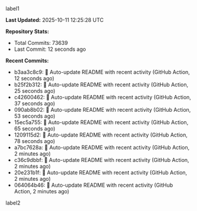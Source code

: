 
label1 
<!-- ACTIVITY_START -->
**Last Updated:** 2025-10-11 12:25:28 UTC

**Repository Stats:**
- Total Commits: 73639
- Last Commit: 12 seconds ago

**Recent Commits:**
- b3aa3c8c9: 🤖 Auto-update README with recent activity (GitHub Action, 12 seconds ago)
- b25f2b312: 🤖 Auto-update README with recent activity (GitHub Action, 25 seconds ago)
- c42600462: 🤖 Auto-update README with recent activity (GitHub Action, 37 seconds ago)
- 090ab8b02: 🤖 Auto-update README with recent activity (GitHub Action, 53 seconds ago)
- 15ec5a755: 🤖 Auto-update README with recent activity (GitHub Action, 65 seconds ago)
- 1209115d2: 🤖 Auto-update README with recent activity (GitHub Action, 78 seconds ago)
- a7bc7628a: 🤖 Auto-update README with recent activity (GitHub Action, 2 minutes ago)
- c36c9dbbf: 🤖 Auto-update README with recent activity (GitHub Action, 2 minutes ago)
- 20e231b1f: 🤖 Auto-update README with recent activity (GitHub Action, 2 minutes ago)
- 064064b46: 🤖 Auto-update README with recent activity (GitHub Action, 2 minutes ago)
<!-- ACTIVITY_END -->

label2
